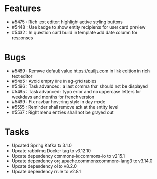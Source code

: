 
# Features
- #5475 : Rich text editor: highlight active styling buttons
- #5448 : Use badge to show entity recipients for user card preview
- #5432 : In question card build in template add date column for responses

# Bugs

- #5489 : Remove default value https://quiljs.com in link edition in rich text editor
- #5485 : Avoid empty line in ag-grid tables
- #5496 : Task advanced : a last comma that should not be displayed
- #5495 : Task advanced : typo error and no uppercase letters for weekdays and months for french version
- #5499 : Fix navbar hovering style in day mode
- #5555 : Reminder shall remove ack at the entity level
- #5567 : Right menu entries shall not be grayed out

# Tasks

- Updated Spring Kafka to 3.1.0
- Update rabbitmq Docker tag to v3.12.10
- Update dependency commons-io:commons-io to v2.15.1
- Update dependency org.apache.commons:commons-lang3 to v3.14.0
- Update dependency ol to v8.2.0 
- Update dependency rrule to v2.8.1

